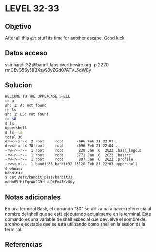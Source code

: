 # LEVEL 32-33

## Objetivo
After all this `git` stuff its time for another escape. Good luck!

## Datos acceso
ssh bandit32 @bandit.labs.overthewire.org -p 2220
rmCBvG56y58BXzv98yZGdO7ATVL5dW8y
## Solucion
```bash
WELCOME TO THE UPPERCASE SHELL
>> a
sh: 1: A: not found
>> ls
sh: 1: LS: not found
>> $0
$ ls
uppershell
$ ls -la
total 36
drwxr-xr-x  2 root     root      4096 Feb 21 22:03 .
drwxr-xr-x 70 root     root      4096 Feb 21 22:04 ..
-rw-r--r--  1 root     root       220 Jan  6  2022 .bash_logout
-rw-r--r--  1 root     root      3771 Jan  6  2022 .bashrc
-rw-r--r--  1 root     root       807 Jan  6  2022 .profile
-rwsr-x---  1 bandit33 bandit32 15128 Feb 21 22:03 uppershell
$ whoami
bandit33
$ cat /etc/bandit_pass/bandit33
odHo63fHiFqcWWJG9rLiLDtPm45KzUKy
```
## Notas adicionales
En una terminal Bash, el comando "$0" se utiliza para hacer referencia al nombre del shell que se está ejecutando actualmente en la terminal. Este comando es una variable de shell especial que devuelve el nombre del archivo ejecutable que se está utilizando como shell en la sesión de la terminal.
## Referencias

